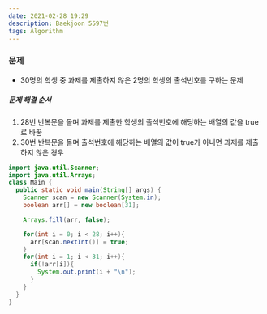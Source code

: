 ```yaml
---
date: 2021-02-28 19:29
description: Baekjoon 5597번
tags: Algorithm
---
```


### 문제
* 30명의 학생 중 과제를 제출하지 않은 2명의 학생의 출석번호를 구하는 문제

##### 문제 해결 순서
1. 28번 반복문을 돌며 과제를 제출한 학생의 출석번호에 해당하는 배열의 값을 true로 바꿈
2. 30번 반복문을 돌며 출석번호에 해당하는 배열의 값이 true가 아니면 과제를 제출하지 않은 경우

```java
import java.util.Scanner;
import java.util.Arrays;
class Main {
  public static void main(String[] args) {
    Scanner scan = new Scanner(System.in);
    boolean arr[] = new boolean[31];

    Arrays.fill(arr, false);

    for(int i = 0; i < 28; i++){
      arr[scan.nextInt()] = true;
    }
    for(int i = 1; i < 31; i++){
      if(!arr[i]){
        System.out.print(i + "\n");
      }
    }
  }
}
```
